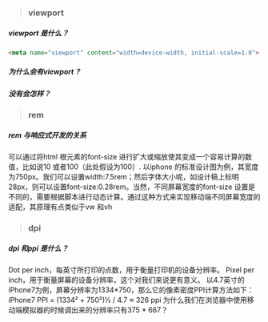 > ### viewport
##### viewport 是什么？
```html
<meta name="viewport" content="width=device-width, initial-scale=1.0">
```
##### 为什么会有viewport？

##### 没有会怎样？

> ### rem
##### rem 与响应式开发的关系
可以通过将html 根元素的font-size 进行扩大或缩放使其变成一个容易计算的数值，比如说10 或者100（此处假设为100）. 以iphone 的标准设计图为例，其宽度为750px。我们可以设置width:7.5rem；然后字体大小呢，如设计稿上标明28px，则可以设置font-size:0.28rem。当然，不同屏幕宽度的font-size 设置是不同的，需要根据脚本进行动态计算。通过这种方式来实现移动端不同屏幕宽度的适配，其原理有点类似于vw 和vh

> ### dpi
##### dpi 和ppi 是什么？
Dot per inch，每英寸所打印的点数，用于衡量打印机的设备分辨率。
Pixel per inch，用于衡量屏幕的设备分辨率，这个对我们来说更有意义。
以4.7英寸的iPhone7为例，屏幕分辨率为1334*750，那么它的像素密度PPI计算方法如下：
iPhone7 PPI = (1334² + 750²)½ / 4.7 ≈ 326 ppi
为什么我们在浏览器中使用移动端模拟器的时候调出来的分辨率只有375 * 667？